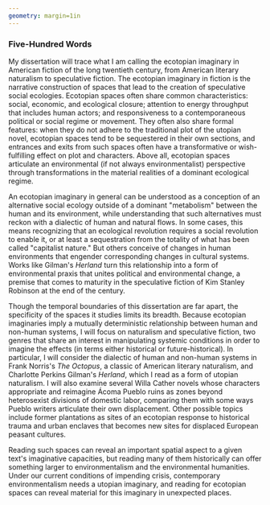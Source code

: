 ```yaml
---
geometry: margin=1in
---
```


### Five-Hundred Words

My dissertation will trace what I am calling the ecotopian imaginary in
American fiction of the long twentieth century, from American literary
naturalism to speculative fiction. The ecotopian imaginary in fiction is the
narrative construction of spaces that lead to the creation of speculative
social ecologies. Ecotopian spaces often share common characteristics: social,
economic, and ecological closure; attention to energy throughput that includes
human actors; and responsiveness to a contemporaneous political or social
regime or movement. They often also share formal features: when they do not
adhere to the traditional plot of the utopian novel, ecotopian spaces tend to
be sequestered in their own sections, and entrances and exits from such spaces
often have a transformative or wish-fulfilling effect on plot and characters.
Above all, ecotopian spaces articulate an environmental (if not always
environmentalist) perspective through transformations in the material realities
of a dominant ecological regime. 

An ecotopian imaginary in general can be understood as a conception of an
alternative social ecology outside of a dominant "metabolism" between the human
and its environment, while understanding that such alternatives must reckon
with a dialectic of human and natural flows. In some cases, this means
recognizing that an ecological revolution requires a social revolution to
enable it, or at least a sequestration from the totality of what has been
called "capitalist nature." But others conceive of changes in human
environments that engender corresponding changes in cultural systems. Works
like Gilman's *Herland* turn this relationship into a form of environmental
praxis that unites political and environmental change, a premise that comes to
maturity in the speculative fiction of Kim Stanley Robinson at the end of the
century.

Though the temporal boundaries of this dissertation are far apart, the
specificity of the spaces it studies limits its breadth. Because ecotopian
imaginaries imply a mutually deterministic relationship between human and
non-human systems, I will focus on naturalism and speculative fiction, two
genres that share an interest in manipulating systemic conditions in order to
imagine the effects (in terms either historical or future-historical). In
particular, I will consider the dialectic of human and non-human systems in
Frank Norris's *The Octopus*, a classic of American literary naturalism, and
Charlotte Perkins Gilman's *Herland*, which I read as a form of utopian
naturalism. I will also examine several Willa Cather novels whose characters
appropriate and reimagine Ácoma Pueblo ruins as zones beyond heterosexist
divisions of domestic labor, comparing them with some ways Pueblo writers
articulate their own displacement. Other possible topics include former
plantations as sites of an ecotopian response to historical trauma and urban
enclaves that becomes new sites for displaced European peasant cultures.

Reading such spaces can reveal an important spatial aspect to a given text's
imaginative capacities, but reading many of them historically can offer
something larger to environmentalism and the environmental humanities. Under
our current conditions of impending crisis, contemporary environmentalism needs
a utopian imaginary, and reading for ecotopian spaces can reveal material for
this imaginary in unexpected places. 

